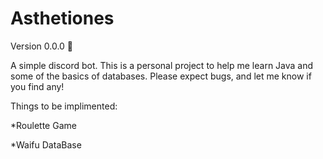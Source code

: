 # Asthetiones

Version 0.0.0 :floppy_disk:

A simple discord bot. This is a personal project to help me learn Java and some of the basics of databases.
Please expect bugs, and let me know if you find any!

Things to be implimented:

*Roulette Game

*Waifu DataBase

